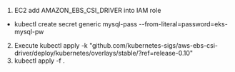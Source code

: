 1. EC2 add AMAZON_EBS_CSI_DRIVER into IAM role
- kubectl create secret generic mysql-pass --from-literal=password=eks-mysql-pw 
2. Execute kubectl apply -k "github.com/kubernetes-sigs/aws-ebs-csi-driver/deploy/kubernetes/overlays/stable/?ref=release-0.10"
3. kubectl apply -f .
